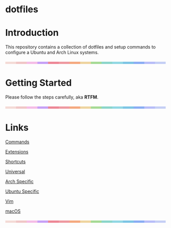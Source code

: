 # dotfiles
# Introduction
This repository contains a collection of dotfiles and setup commands to configure a Ubuntu and Arch Linux systems.

![](bar.png)
# Getting Started
Please follow the steps carefully, aka **RTFM**.

![](bar.png)
# Links
[Commands](COMMAND.md)

[Extensions](EXTENSIONS.md)

[Shortcuts](SHORTCUT.md)

[Universal](UNIVERSAL.md)

[Arch Specific](ARCH.md)

[Ubuntu Specific](UBUNTU.md)

[Vim](VIM.md)

[macOS](MACOS.md)

![](bar.png)
